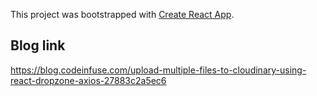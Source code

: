 This project was bootstrapped with [Create React App](https://github.com/facebookincubator/create-react-app).


## Blog link

https://blog.codeinfuse.com/upload-multiple-files-to-cloudinary-using-react-dropzone-axios-27883c2a5ec6
